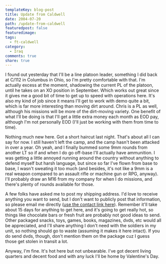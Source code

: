 ```yaml
---
templateKey: blog-post
title: Update from Caldwell
date: 2004-07-20
path: /update-from-caldwell
featuredpost: false
featuredimage:
tags:
  - ft-caldwell
category:
  - Iraq
comments: true
share: true
---
```


I found out yesterday that I'll be a line platoon leader, something I did back at C/112 in Columbus in Ohio, so I'm pretty comfortable with that. I'm actually excess at the moment, shadowing the current PL of the platoon, until he takes on an XO position in September. Which works out great since it gives me a good bit of time to get up to speed with operations here. It's also my kind of job since it means I'll get to work with demo quite a bit, which is far more interesting than moving dirt around. Chris is a PL as well, although his missions will be more of the dirt-moving variety. One benefit of what I'll be doing is that I'll get a little extra money each month as EOD pay, although I'm not personally EOD (I'll just be working with them from time to time).

Nothing much new here. Got a short haircut last night. That's about all I can say for now. I still haven't left the camp, and the camp hasn't been attacked in over a year. Oh yeah, and I finally bummed some 9mm rounds from another LT so if and when I do go off-base I'll actually have ammunition. I was getting a little annoyed running around the country without anything to defend myself but harsh language, but since so far I've flown from base to base, I wasn't sweating it too much (and besides, it's not like a 9mm is a real weapon compared to an assault rifle or machine gun or RPG, anyway). I'll probably draw an M16 from my company for when I do missions, and there's plenty of rounds available for those.

A few folks have asked me to post my shipping address. I'd love to receive anything you want to send, but I don't want to publicly post that information, so please email me directly ([use the contact link here](http://armysteve.com/armysteve/contact.aspx)). Remember it'll take about 15 days for anything to get here, and it's going to get really hot, so things like chocolate bars or fresh fruit are probably not good ideas to send. Other packaged snacks, toys, games, books, magazines, dvds, etc would all be appreciated, and I'll share anything I don't need with the soldiers in my unit, so nothing should go to waste (assuming it makes it here intact). If you do send dvds, though, don't mention them on the package cuz I guess those get stolen in transit a lot.

Anyway, I'm fine. It's hot here but not unbearable. I've got decent living quarters and decent food and with any luck I'll be home by Valentine's Day.
